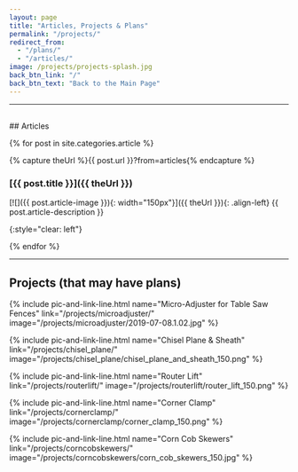 ```yaml
---
layout: page
title: "Articles, Projects & Plans"
permalink: "/projects/"
redirect_from:
  - "/plans/"
  - "/articles/"
image: /projects/projects-splash.jpg
back_btn_link: "/"
back_btn_text: "Back to the Main Page"
---
```

<hr class="hr-thick" style="margin-bottom: 30px;">
## Articles

{% for post in site.categories.article %}

{% capture theUrl %}{{ post.url }}?from=articles{% endcapture %}

### [{{ post.title }}]({{ theUrl }})

[![]({{ post.article-image }}){: width="150px"}]({{ theUrl }}){: .align-left}
{{ post.article-description }}

{:style="clear: left"}

{% endfor %}

<hr class="hr-thick" style="margin-bottom: 30px;">

## Projects (that may have plans)

{% include pic-and-link-line.html
  name="Micro-Adjuster for Table Saw Fences"
  link="/projects/microadjuster/"
  image="/projects/microadjuster/2019-07-08.1.02.jpg" %}

{% include pic-and-link-line.html
  name="Chisel Plane & Sheath"
  link="/projects/chisel_plane/"
  image="/projects/chisel_plane/chisel_plane_and_sheath_150.png" %}

{% include pic-and-link-line.html
  name="Router Lift"
  link="/projects/routerlift/"
  image="/projects/routerlift/router_lift_150.png" %}

{% include pic-and-link-line.html
  name="Corner Clamp"
  link="/projects/cornerclamp/"
  image="/projects/cornerclamp/corner_clamp_150.png" %}

{% include pic-and-link-line.html
  name="Corn Cob Skewers"
  link="/projects/corncobskewers/"
  image="/projects/corncobskewers/corn_cob_skewers_150.jpg" %}

